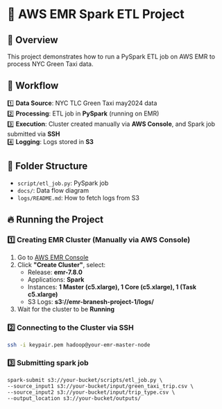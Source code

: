 # 🚀 AWS EMR Spark ETL Project

## 📝 Overview
This project demonstrates how to run a PySpark ETL job on AWS EMR to process NYC Green Taxi data.

## 📌 Workflow
1️⃣ **Data Source**: NYC TLC Green Taxi may2024 data  
2️⃣ **Processing**: ETL job in **PySpark** (running on EMR)  
3️⃣ **Execution**: Cluster created manually via **AWS Console**, and Spark job submitted via **SSH**  
4️⃣ **Logging**: Logs stored in **S3**  

## 📂 Folder Structure
- `script/etl_job.py`: PySpark job
- `docs/`: Data flow diagram
- `logs/README.md`: How to fetch logs from S3

## 🔥 Running the Project
### **1️⃣ Creating EMR Cluster (Manually via AWS Console)**
1. Go to [AWS EMR Console](https://console.aws.amazon.com/elasticmapreduce)
2. Click **"Create Cluster"**, select:
   - Release: **emr-7.8.0**
   - Applications: **Spark**
   - Instances: **1 Master (c5.xlarge), 1 Core (c5.xlarge), 1 (Task c5.xlarge)**
   - S3 Logs: **s3://emr-branesh-project-1/logs/**
3. Wait for the cluster to be **Running**  

### **2️⃣ Connecting to the Cluster via SSH**
```sh
ssh -i keypair.pem hadoop@your-emr-master-node
```

### **3️⃣ Submitting spark job**
```
spark-submit s3://your-bucket/scripts/etl_job.py \
--source_input1 s3://your-bucket/input/green_taxi_trip.csv \
--source_input2 s3://your-bucket/input/trip_type.csv \
--output_location s3://your-bucket/outputs/
```
